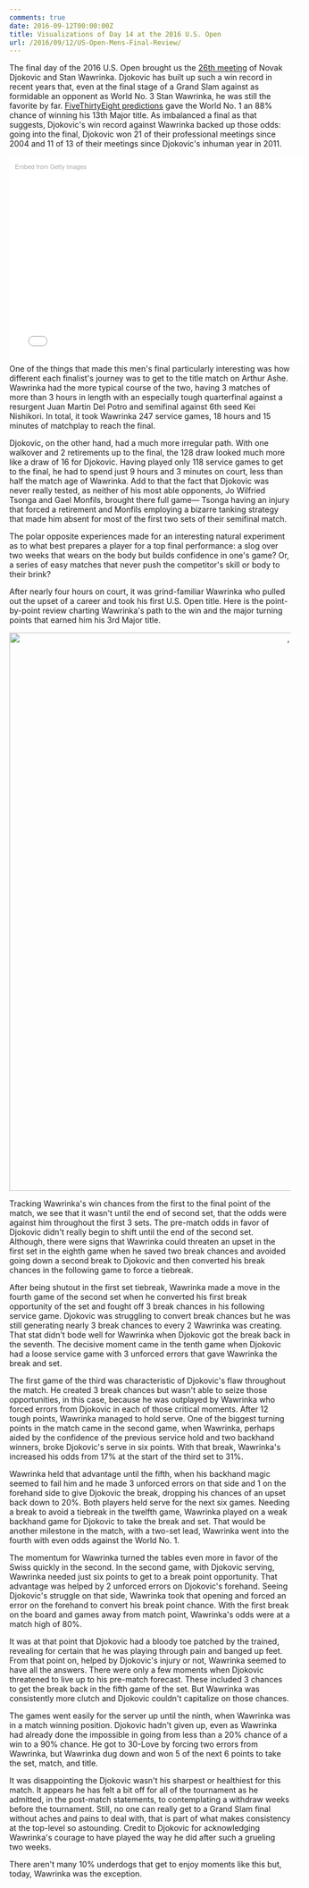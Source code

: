 ```yaml
---
comments: true
date: 2016-09-12T00:00:00Z
title: Visualizations of Day 14 at the 2016 U.S. Open
url: /2016/09/12/US-Open-Mens-Final-Review/
---
```


The final day of the 2016 U.S. Open brought us the [26th meeting](http://www.stevegtennis.com/head-to-head/men/Novak_Djokovic/Stanislas_Wawrinka/) of Novak Djokovic and Stan Wawrinka. Djokovic has built up such a win record in recent years that, even at the final stage of a Grand Slam against as formidable an opponent as World No. 3 Stan Wawrinka, he was still the favorite by far. [FiveThirtyEight predictions](http://projects.fivethirtyeight.com/2016-us-open-tennis-predictions/mens/) gave the World No. 1 an 88% chance of winning his 13th Major title. As imbalanced a final as that suggests, Djokovic's win record against Wawrinka backed up those odds: going into the final, Djokovic won 21 of their professional meetings since 2004 and 11 of 13 of their meetings since Djokovic's inhuman year in 2011. 

<div class="getty embed image" style="background-color:#fff;display:inline-block;font-family:'Helvetica Neue',Helvetica,Arial,sans-serif;color:#a7a7a7;font-size:11px;width:100%;max-width:594px;float:left;padding:2%;"><div style="padding:0;margin:0;text-align:left;"><a href="http://www.gettyimages.com/detail/603561512" target="_blank" style="color:#a7a7a7;text-decoration:none;font-weight:normal !important;border:none;display:inline-block;">Embed from Getty Images</a></div><div style="overflow:hidden;position:relative;height:0;padding:66.666667% 0 0 0;width:100%;"><iframe src="//embed.gettyimages.com/embed/603561512?et=ZIw22Me3Rbp1BiHqOPGjnA&viewMoreLink=off&sig=PK4DyqKKdjRkZ_gAvRj70Lpp93xOGlUETBAjHzbIIGE=&caption=true" width="594" height="396" scrolling="no" frameborder="0" style="display:inline-block;position:absolute;top:0;left:0;width:100%;height:100%;margin:0;"></iframe></div><p style="margin:0;"></p></div>

One of the things that made this men's final particularly interesting was how different each finalist's journey was to get to the title match on Arthur Ashe. Wawrinka had the more typical course of the two, having 3 matches of more than 3 hours in length with an especially tough quarterfinal against a resurgent Juan Martin Del Potro and semifinal against 6th seed Kei Nishikori. In total, it took Wawrinka 247 service games, 18 hours and 15 minutes of matchplay to reach the final. 

Djokovic, on the other hand, had a much more irregular path. With one walkover and 2 retirements up to the final, the 128 draw looked much more like a draw of 16 for Djokovic. Having played only 118 service games to get to the final, he had to spend just 9 hours and 3 minutes on court, less than half the match age of Wawrinka. Add to that the fact that Djokovic was never really tested, as neither of his most able opponents, Jo Wilfried Tsonga and Gael Monfils, brought there full game&mdash; Tsonga having an injury that forced a retirement and Monfils employing a bizarre tanking strategy that made him absent for most of the first two sets of their semifinal match. 

The polar opposite experiences made for an interesting natural experiment as to what best prepares a player for a top final performance: a slog over two weeks that wears on the body but builds confidence in one's game? Or, a series of easy matches that never push the competitor's skill or body to their brink?

After nearly four hours on court, it was grind-familiar Wawrinka who pulled out the upset of a career and took his first U.S. Open title. Here is the point-by-point review charting Wawrinka's path to the win and the major turning points that earned him his 3rd Major title.

<div>
    <a href="https://plot.ly/~on-the-t/948/" target="_blank" title=", , , " style="display: block; text-align: center;"><img src="https://plot.ly/~on-the-t/948.png" alt=", , , " style="max-width: 100%;width: 1000px;"  width="1000" onerror="this.onerror=null;this.src='https://plot.ly/404.png';" /></a>
    <script data-plotly="on-the-t:948"  src="https://plot.ly/embed.js" async></script>
</div>


Tracking Wawrinka's win chances from the first to the final point of the match, we see that it wasn't until the end of second set, that the odds were against him throughout the first 3 sets. The pre-match odds in favor of Djokovic didn't really begin to shift until the end of the second set. Although, there were signs that Wawrinka could threaten an upset in the first set in the eighth game when he saved two break chances and avoided going down a second break to Djokovic and then converted his break chances in the following game to force a tiebreak. 

After being shutout in the first set tiebreak, Wawrinka made a move in the fourth game of the second set when he converted his first break opportunity of the set and fought off 3 break chances in his following service game. Djokovic was struggling to convert break chances but he was still generating nearly 3 break chances to every 2 Wawrinka was creating. That stat didn't bode well for Wawrinka when Djokovic got the break back in the seventh. The decisive moment came in the tenth game when Djokovic had a loose service game with 3 unforced errors that gave Wawrinka the break and set. 


The first game of the third was characteristic of Djokovic's flaw throughout the match. He created 3 break chances but wasn't able to seize those opportunities, in this case, because he was outplayed by Wawrinka who forced errors from Djokovic in each of those critical moments. After 12 tough points, Wawrinka managed to hold serve. One of the biggest turning points in the match came in the second game, when Wawrinka, perhaps aided by the confidence of the previous service hold and two backhand winners, broke Djokovic's serve in six points. With that break, Wawrinka's increased his odds from 17% at the start of the third set to 31%. 

Wawrinka held that advantage until the fifth, when his backhand magic seemed to fail him and he made 3 unforced errors on that side and 1 on the forehand side to give Djokovic the break, dropping his chances of an upset back down to 20%. Both players held serve for the next six games. Needing a break to avoid a tiebreak in the twelfth game, Wawrinka played on a weak backhand game for Djokovic to take the break and set. That would be another milestone in the match, with a two-set lead, Wawrinka went into the fourth with even odds against the World No. 1.

The momentum for Wawrinka turned the tables even more in favor of the Swiss quickly in the second. In the second game, with Djokovic serving, Wawrinka needed just six points to get to a break point opportunity. That advantage was helped by 2 unforced errors on Djokovic's forehand. Seeing Djokovic's struggle on that side, Wawrinka took that opening and forced an error on the forehand to convert his break point chance. With the first break on the board and games away from match point, Wawrinka's odds were at a match high of 80%. 

It was at that point that Djokovic had a bloody toe patched by the trained, revealing for certain that he was playing through pain and banged up feet. From that point on, helped by Djokovic's injury or not, Wawrinka seemed to have all the answers. There were only a few moments when Djokovic threatened to live up to his pre-match forecast. These included 3 chances to get the break back in the fifth game of the set. But Wawrinka was consistently more clutch and Djokovic couldn't capitalize on those chances. 

The games went easily for the server up until the ninth, when Wawrinka was in a match winning position. Djokovic hadn't given up, even as Wawrinka had already done the impossible in going from less than a 20% chance of a win to a 90% chance. He got to 30-Love by forcing two errors from Wawrinka, but Wawrinka dug down and won 5 of the next 6 points to take the set, match, and title. 

It was disappointing the Djokovic wasn't his sharpest or healthiest for this match. It appears he has felt a bit off for all of the tournament as he admitted, in the post-match statements, to contemplating a withdraw weeks before the tournament. Still, no one can really get to a Grand Slam final without aches and pains to deal with, that is part of what makes consistency at the top-level so astounding. Credit to Djokovic for acknowledging Wawrinka's courage to have played the way he did after such a grueling two weeks. 

There aren't many 10% underdogs that get to enjoy moments like this but, today, Wawrinka was the exception.

